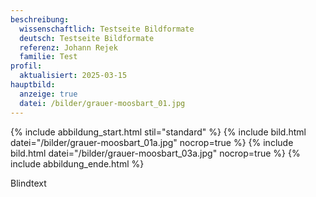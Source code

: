 ```yaml
---
beschreibung:
  wissenschaftlich: Testseite Bildformate
  deutsch: Testseite Bildformate
  referenz: Johann Rejek
  familie: Test
profil:
  aktualisiert: 2025-03-15
hauptbild:
  anzeige: true
  datei: /bilder/grauer-moosbart_01.jpg
---
```

{% include abbildung_start.html stil="standard" %}
{% include bild.html datei="/bilder/grauer-moosbart_01a.jpg" nocrop=true %}
{% include bild.html datei="/bilder/grauer-moosbart_03a.jpg" nocrop=true %}
{% include abbildung_ende.html %}

Blindtext